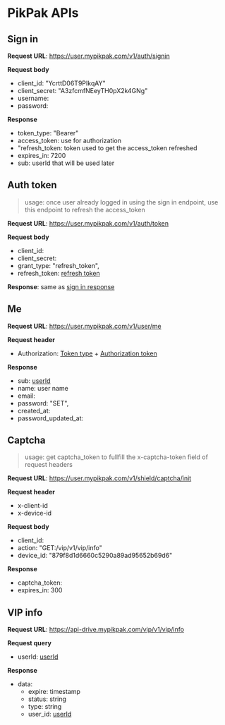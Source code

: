 # PikPak APIs

## Sign in

**Request URL**: https://user.mypikpak.com/v1/auth/signin

**Request body**

- client_id: "YcrttD06T9PIkqAY"
- client_secret: "A3zfcmfNEeyTH0pX2k4GNg"
- username:
- password:

**<a name="Sign_in_response">Response</a>**

- <a name="Authorization_token_type">token_type</a>: "Bearer"
- <a name="Authorization_token">access_token</a>: use for authorization
- <a name="Refresh_token">"refresh_token</a>: token used to get the access_token refreshed
- expires_in: 7200
- <a name="userId">sub</a>: userId that will be used later

## Auth token

> usage: once user already logged in using the sign in endpoint, use this endpoint to refresh the access_token

**Request URL**: https://user.mypikpak.com/v1/auth/token

**Request body**

- client_id:
- client_secret:
- grant_type: "refresh_token",
- refresh_token: [refresh token](#Refresh_token)

**Response**: same as [sign in response](#Sign_in_response)

## Me

**Request URL**: https://user.mypikpak.com/v1/user/me

**Request header**

- Authorization: [Token type](#Authorization_token_type) + [Authorization token](#Authorization_token)

**Response**

- sub: [userId](#userId)
- name: user name
- email:
- password: "SET",
- created_at:
- password_updated_at:

## Captcha

> usage: get captcha_token to fullfill the x-captcha-token field of request headers

**Request URL**: https://user.mypikpak.com/v1/shield/captcha/init

**Request header**

- x-client-id
- x-device-id

**Request body**

- client_id:
- action: "GET:/vip/v1/vip/info"
- device_id: "879f8d1d6660c5290a89ad95652b69d6"

**Response**

- captcha_token:
- expires_in: 300

## VIP info

**Request URL**: https://api-drive.mypikpak.com/vip/v1/vip/info

**Request query**

- userId: [userId](#userId)

**Response**

- data:
  - expire: timestamp
  - status: string
  - type: string
  - user_id: [userId](#userId)
